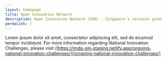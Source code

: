 ```yaml
---
layout: homepage
title: Open Innovation Network
description: Open Innovation Network (OIN) - Singapore's national gateway to open innovation challenges, upcoming activities, latest happenings, and resources.
permalink: /
---
```

<!-- Type your notification here - the notification bar will not appear if this is empty. For other changes, refer to _data/homepage.yml to edit the homepage -->

<!-- NIC Update -->
Lorem ipsum dolor sit amet, consectetur adipiscing elit, sed do eiusmod tempor incididunt. For more information regarding National Innovation Challenges, please visit /[https://imda-oin-staging.netlify.app/ongoing-national-innovation-challenges/](/ongoing-national-innovation-challenges/)

